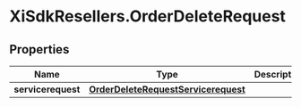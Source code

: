 # XiSdkResellers.OrderDeleteRequest

## Properties

Name | Type | Description | Notes
------------ | ------------- | ------------- | -------------
**servicerequest** | [**OrderDeleteRequestServicerequest**](OrderDeleteRequestServicerequest.md) |  | [optional] 


